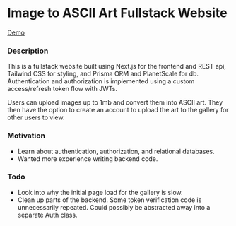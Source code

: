 # Image to ASCII Art Fullstack Website

<a href="https://ascii-art-converter-eight.vercel.app/" target="_blank">Demo</a>

### Description
This is a fullstack website built using Next.js for the frontend and REST api, Tailwind CSS for styling, and Prisma ORM and PlanetScale for db. Authentication and authorization is implemented using a custom access/refresh token flow with JWTs.

Users can upload images up to 1mb and convert them into ASCII art. They then have the option to create an account to upload the art to the gallery for other users to view.

### Motivation
 - Learn about authentication, authorization, and relational databases.
 - Wanted more experience writing backend code.

### Todo
 - Look into why the initial page load for the gallery is slow.
 - Clean up parts of the backend. Some token verification code is unnecessarily repeated. Could possibly be abstracted away into a separate Auth class.


